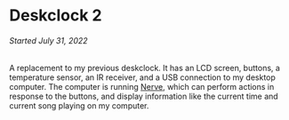 
Deskclock 2
===========

###### *Started July 31, 2022*

A replacement to my previous deskclock.  It has an LCD screen, buttons, a temperature
sensor, an IR receiver, and a USB connection to my desktop computer.  The computer is
running [Nerve](http://jabberwocky.ca/projects/nerve/), which can perform actions in
response to the buttons, and display information like the current time and current
song playing on my computer.


